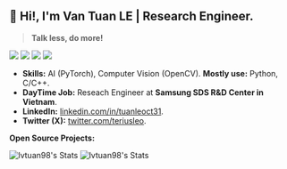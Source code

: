 ## 👋 Hi!, I'm Van Tuan LE | Research Engineer.

> **Talk less, do more!**

![](https://img.shields.io/badge/-Python-333?style=flat-square&logo=Python&logoColor=fff)
![](https://img.shields.io/badge/-C/C++-c14438?style=flat-square&logo=C&logoColor=fff)
![](https://img.shields.io/badge/-PyTorch-e34f26?style=flat-square&logo=PyTorch&logoColor=fff)
<img src="https://komarev.com/ghpvc/?username=lvtuan98"> 

- **Skills:** AI (PyTorch), Computer Vision (OpenCV). **Mostly use:** Python, C/C++.
- **DayTime Job:** Reseach Engineer at **Samsung SDS R&D Center in Vietnam**.
- **LinkedIn:** [linkedin.com/in/tuanleoct31](https://www.linkedin.com/in/tuanleoct31/).
- **Twitter (X):** [twitter.com/teriusleo](https://twitter.com/teriusleo).

**Open Source Projects:**


![lvtuan98's Stats](https://github-readme-stats.vercel.app/api?username=lvtuan98&theme=default&show_icons=true&hide_border=false&count_private=true) ![lvtuan98's Stats](https://streak-stats.demolab.com/?user=lvtuan98)
